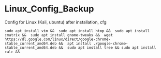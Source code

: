 # Linux_Config_Backup
Config for Linux (Kali, ubuntu) after installation, cfg

`
sudo apt install vim && 
sudo apt install htop && 
sudo apt install cmatrix && 
sudo apt install gnome-tweaks && 
wget https://dl.google.com/linux/direct/google-chrome-stable_current_amd64.deb && 
apt install ./google-chrome-stable_current_amd64.deb && 
sudo apt install tree &&
sudo apt install calc &&
`

